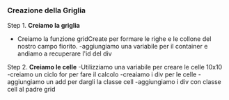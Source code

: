 
### Creazione della Griglia

Step 1. **Creiamo la griglia** 
   - Creiamo la funzione gridCreate per formare le righe e le collone del nostro campo fiorito.
     -aggiungiamo una variabile per il container e andiamo a recuperare l'id del div  

Step 2. **Creiamo le celle**
   -Utilizziamo una variabile per creare le celle 10x10
     -creiamo un ciclo for per fare  il calcolo
      -creaiamo i div per le celle
       - aggiungiamo un add per dargli la classe cell
        -aggiungiamo i div con classe cell al padre grid

